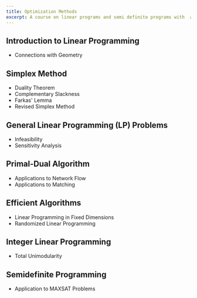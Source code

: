 ```yaml
---
title: Optimization Methods
excerpt: A course on linear programs and semi definite programs with  applications to various optimization problems which are combinatorial in nature.
---
```

## Introduction to Linear Programming
- Connections with Geometry

## Simplex Method
- Duality Theorem
- Complementary Slackness
- Farkas' Lemma
- Revised Simplex Method

## General Linear Programming (LP) Problems
- Infeasibility
- Sensitivity Analysis

## Primal-Dual Algorithm
- Applications to Network Flow
- Applications to Matching

## Efficient Algorithms
- Linear Programming in Fixed Dimensions
- Randomized Linear Programming

## Integer Linear Programming
- Total Unimodularity

## Semidefinite Programming
- Application to MAXSAT Problems
